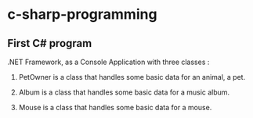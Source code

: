 # c-sharp-programming
## First C# program 
  .NET  Framework, as a Console Application with three classes :
  1. PetOwner is a class that handles some basic data for an animal, a pet.
  
  2. Album is a class that handles some basic data for a music album.
  
  3. Mouse is a class that handles some basic data for a mouse.
